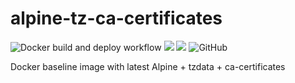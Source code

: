 # alpine-tz-ca-certificates

![Docker build and deploy workflow](https://github.com/SARAN-thala/alpine-tz-ca-certificates/workflows/Docker%20build%20and%20deploy%20workflow/badge.svg)
[![](https://images.microbadger.com/badges/image/saranraj/alpine-tz-ca-certificates.svg)](https://microbadger.com/images/saranraj/alpine-tz-ca-certificates "Get your own image badge on microbadger.com")
[![](https://images.microbadger.com/badges/version/saranraj/alpine-tz-ca-certificates.svg)](https://microbadger.com/images/saranraj/alpine-tz-ca-certificates "Get your own version badge on microbadger.com")
![GitHub](https://img.shields.io/github/license/saran-thala/alpine-tz-ca-certificates)

Docker baseline image with latest Alpine + tzdata + ca-certificates
